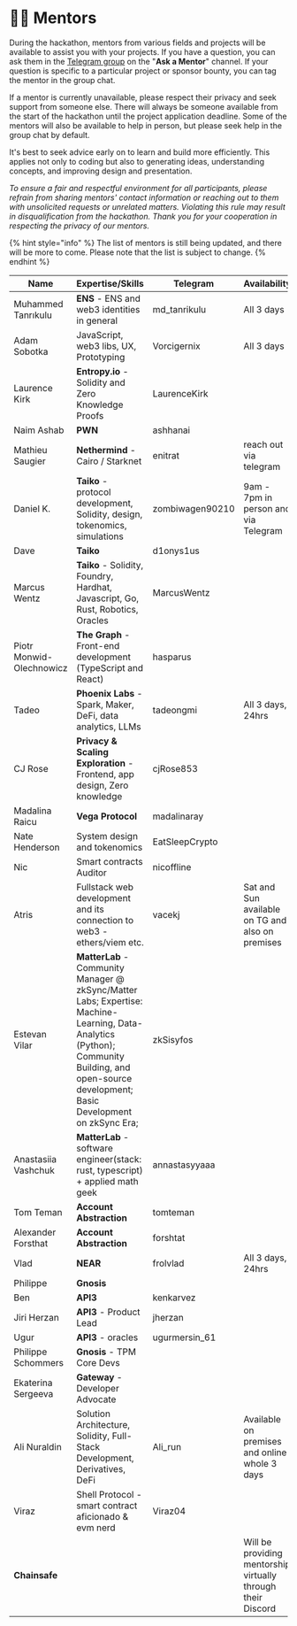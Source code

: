 # 🧑🏫 Mentors

During the hackathon, mentors from various fields and projects will be available to assist you with your projects. If you have a question, you can ask them in the [Telegram group](https://t.me/+2bPk0y1790JkMTE0) on the "**Ask a Mentor**" channel. If your question is specific to a particular project or sponsor bounty, you can tag the mentor in the group chat.

If a mentor is currently unavailable, please respect their privacy and seek support from someone else. There will always be someone available from the start of the hackathon until the project application deadline. Some of the mentors will also be available to help in person, but please seek help in the group chat by default.

It's best to seek advice early on to learn and build more efficiently. This applies not only to coding but also to generating ideas, understanding concepts, and improving design and presentation.

_To ensure a fair and respectful environment for all participants, please refrain from sharing mentors' contact information or reaching out to them with unsolicited requests or unrelated matters. Violating this rule may result in disqualification from the hackathon. Thank you for your cooperation in respecting the privacy of our mentors._

{% hint style="info" %}
The list of mentors is still being updated, and there will be more to come. Please note that the list is subject to change.
{% endhint %}

<table><thead><tr><th>Name</th><th width="281">Expertise/Skills</th><th>Telegram</th><th>Availability</th></tr></thead><tbody><tr><td>Muhammed Tanrıkulu</td><td><strong>ENS</strong> - ENS and web3 identities in general</td><td>md_tanrikulu</td><td>All 3 days</td></tr><tr><td>Adam Sobotka</td><td>JavaScript, web3 libs, UX, Prototyping</td><td>Vorcigernix</td><td>All 3 days</td></tr><tr><td>Laurence Kirk</td><td><strong>Entropy.io</strong> - Solidity and Zero Knowledge Proofs</td><td>LaurenceKirk</td><td></td></tr><tr><td>Naim Ashab </td><td><strong>PWN</strong></td><td>ashhanai</td><td></td></tr><tr><td>Mathieu Saugier</td><td><strong>Nethermind</strong> - Cairo / Starknet</td><td>enitrat</td><td>reach out via telegram</td></tr><tr><td>Daniel K.</td><td><strong>Taiko</strong> - protocol development, Solidity, design, tokenomics, simulations</td><td>zombiwagen90210</td><td>9am - 7pm in person and via Telegram</td></tr><tr><td>Dave </td><td><strong>Taiko</strong> </td><td>d1onys1us</td><td></td></tr><tr><td>Marcus Wentz</td><td><strong>Taiko</strong> - Solidity, Foundry, Hardhat, Javascript, Go, Rust, Robotics, Oracles</td><td>MarcusWentz</td><td></td></tr><tr><td>Piotr Monwid-Olechnowicz</td><td><strong>The Graph</strong> - Front-end development (TypeScript and React)</td><td>hasparus</td><td></td></tr><tr><td>Tadeo</td><td><strong>Phoenix Labs</strong> - Spark, Maker, DeFi, data analytics, LLMs</td><td>tadeongmi</td><td>All 3 days, 24hrs </td></tr><tr><td>CJ Rose</td><td><strong>Privacy &#x26; Scaling Exploration</strong> - Frontend, app design, Zero knowledge</td><td>cjRose853</td><td></td></tr><tr><td>Madalina Raicu</td><td><strong>Vega Protocol</strong></td><td>madalinaray</td><td></td></tr><tr><td>Nate Henderson</td><td>System design and tokenomics</td><td>EatSleepCrypto</td><td></td></tr><tr><td>Nic</td><td>Smart contracts Auditor</td><td>nicoffline</td><td></td></tr><tr><td>Atris</td><td>Fullstack web development and its connection to web3 - ethers/viem etc.</td><td>vacekj</td><td>Sat and Sun available on TG and also on premises</td></tr><tr><td>Estevan Vilar </td><td><strong>MatterLab</strong> - Community Manager @ zkSync/Matter Labs; Expertise: Machine-Learning, Data-Analytics (Python); Community Building, and open-source development; Basic Development on zkSync Era;</td><td>zkSisyfos </td><td></td></tr><tr><td>Anastasiia Vashchuk </td><td><strong>MatterLab</strong> - software engineer(stack: rust, typescript) + applied math geek</td><td>annastasyyaaa</td><td></td></tr><tr><td>Tom Teman</td><td><strong>Account Abstraction</strong></td><td>tomteman</td><td></td></tr><tr><td>Alexander Forsthat</td><td><strong>Account Abstraction</strong></td><td>forshtat</td><td></td></tr><tr><td>Vlad</td><td><strong>NEAR</strong></td><td>frolvlad</td><td>All 3 days, 24hrs</td></tr><tr><td>Philippe</td><td><strong>Gnosis</strong></td><td></td><td></td></tr><tr><td>Ben </td><td><strong>API3</strong> </td><td>kenkarvez </td><td></td></tr><tr><td>Jiri Herzan </td><td><strong>API3</strong> - Product Lead</td><td>jherzan</td><td></td></tr><tr><td>Ugur</td><td><strong>API3</strong> - oracles</td><td>ugurmersin_61</td><td></td></tr><tr><td>Philippe Schommers </td><td><strong>Gnosis</strong> - TPM Core Devs</td><td></td><td></td></tr><tr><td>Ekaterina Sergeeva</td><td><strong>Gateway</strong> - Developer Advocate</td><td></td><td></td></tr><tr><td>Ali Nuraldin</td><td>Solution Architecture, Solidity, Full-Stack Development, Derivatives, DeFi</td><td>Ali_run</td><td>Available on premises and online whole 3 days</td></tr><tr><td>Viraz</td><td>Shell Protocol - smart contract aficionado &#x26; evm nerd</td><td>Viraz04</td><td></td></tr><tr><td><strong>Chainsafe</strong></td><td></td><td></td><td>Will be providing mentorship virtually through their Discord</td></tr></tbody></table>

